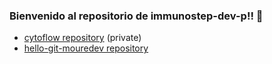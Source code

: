 ### Bienvenido al repositorio de immunostep-dev-p!! 👋

- [cytoflow repository](https://github.com/immunostep-dev-p/cytoflow) (private)
- [hello-git-mouredev repository](https://github.com/immunostep-dev-p/hello-git-mouredev)
